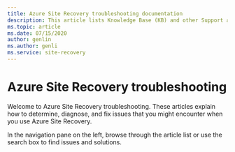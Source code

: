 ```yaml
---
title: Azure Site Recovery troubleshooting documentation
description: This article lists Knowledge Base (KB) and other Support articles for Azure Site Recovery.
ms.topic: article
ms.date: 07/15/2020
author: genlin
ms.author: genli
ms.service: site-recovery
---
```

# Azure Site Recovery troubleshooting

Welcome to Azure Site Recovery troubleshooting. These articles explain how to determine, diagnose, and fix issues that you might encounter when you use Azure Site Recovery.

In the navigation pane on the left, browse through the article list or use the search box to find issues and solutions.
